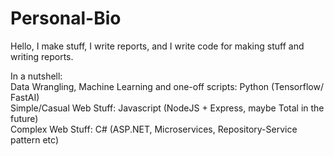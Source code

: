 # Personal-Bio

Hello, I make stuff, I write reports, and I write code for making stuff and writing reports.

In a nutshell:  
Data Wrangling, Machine Learning and one-off scripts: Python (Tensorflow/ FastAI)  
Simple/Casual Web Stuff: Javascript (NodeJS + Express, maybe Total in the future)  
Complex Web Stuff: C# (ASP.NET, Microservices, Repository-Service pattern etc)  
